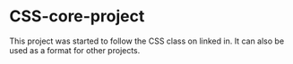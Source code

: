 # CSS-core-project
This project was started to follow the CSS class on linked in. It can also be used as a format for other projects.
